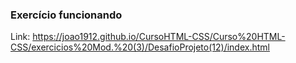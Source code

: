 ### Exercício funcionando

Link: https://joao1912.github.io/CursoHTML-CSS/Curso%20HTML-CSS/exercicios%20Mod.%20(3)/DesafioProjeto(12)/index.html